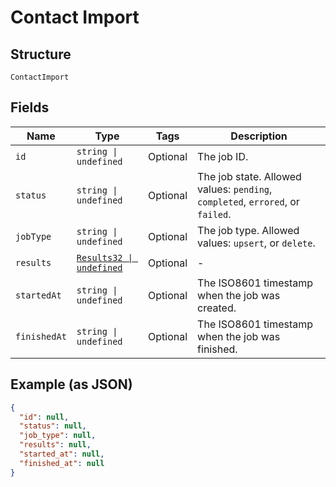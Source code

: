 
# Contact Import

## Structure

`ContactImport`

## Fields

| Name | Type | Tags | Description |
|  --- | --- | --- | --- |
| `id` | `string \| undefined` | Optional | The job ID. |
| `status` | `string \| undefined` | Optional | The job state. Allowed values: `pending`, `completed`, `errored`, or `failed`. |
| `jobType` | `string \| undefined` | Optional | The job type. Allowed values: `upsert`, or `delete`. |
| `results` | [`Results32 \| undefined`](../../doc/models/results-32.md) | Optional | - |
| `startedAt` | `string \| undefined` | Optional | The ISO8601 timestamp when the job was created. |
| `finishedAt` | `string \| undefined` | Optional | The ISO8601 timestamp when the job was finished. |

## Example (as JSON)

```json
{
  "id": null,
  "status": null,
  "job_type": null,
  "results": null,
  "started_at": null,
  "finished_at": null
}
```

